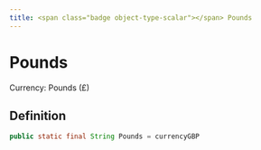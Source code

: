 ```yaml
---
title: <span class="badge object-type-scalar"></span> Pounds
---
```

# <span class="badge object-type-scalar"></span> Pounds

Currency: Pounds (£)

## Definition

```java
public static final String Pounds = currencyGBP
```

